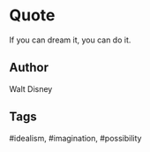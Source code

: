 # Quote

If you can dream it, you can do it.

## Author

Walt Disney

## Tags

#idealism, #imagination, #possibility
